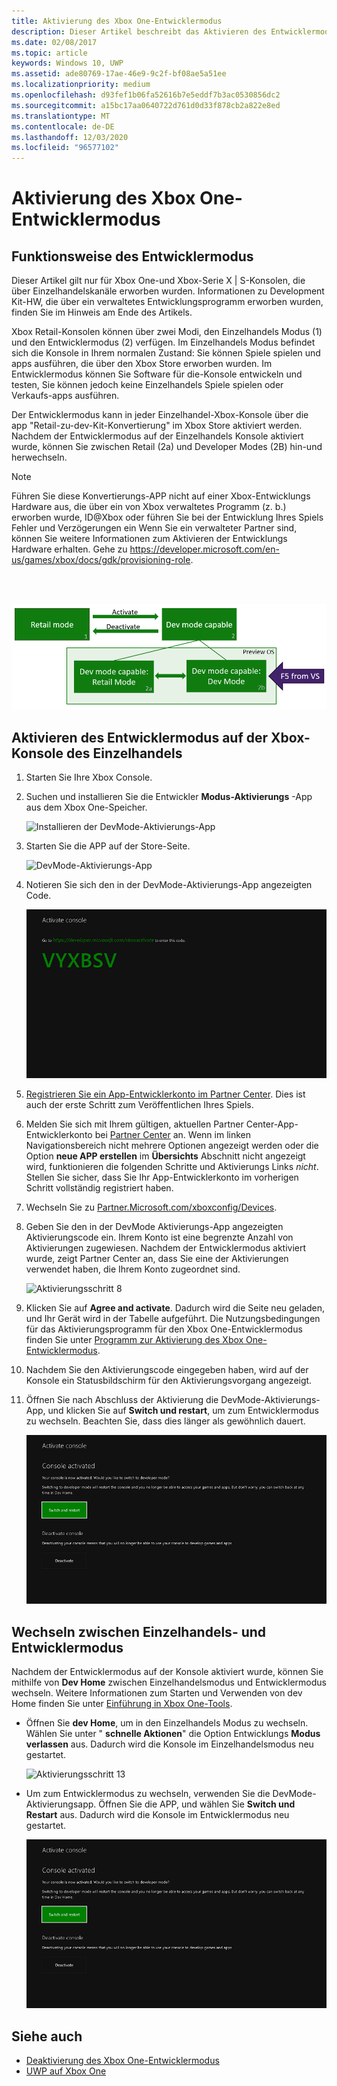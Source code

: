 ```yaml
---
title: Aktivierung des Xbox One-Entwicklermodus
description: Dieser Artikel beschreibt das Aktivieren des Entwicklermodus, sodass Sie zwischen Einzelhandelsmodus und Entwicklermodus wechseln können.
ms.date: 02/08/2017
ms.topic: article
keywords: Windows 10, UWP
ms.assetid: ade80769-17ae-46e9-9c2f-bf08ae5a51ee
ms.localizationpriority: medium
ms.openlocfilehash: d93fef1b06fa52616b7e5eddf7b3ac0530856dc2
ms.sourcegitcommit: a15bc17aa0640722d761d0d33f878cb2a822e8ed
ms.translationtype: MT
ms.contentlocale: de-DE
ms.lasthandoff: 12/03/2020
ms.locfileid: "96577102"
---
```

# <a name="xbox-one-developer-mode-activation"></a>Aktivierung des Xbox One-Entwicklermodus

## <a name="how-developer-mode-works"></a>Funktionsweise des Entwicklermodus
Dieser Artikel gilt nur für Xbox One-und Xbox-Serie X | S-Konsolen, die über Einzelhandelskanäle erworben wurden. Informationen zu Development Kit-HW, die über ein verwaltetes Entwicklungsprogramm erworben wurden, finden Sie im Hinweis am Ende des Artikels.

Xbox Retail-Konsolen können über zwei Modi, den Einzelhandels Modus (1) und den Entwicklermodus (2) verfügen. Im Einzelhandels Modus befindet sich die Konsole in Ihrem normalen Zustand: Sie können Spiele spielen und apps ausführen, die über den Xbox Store erworben wurden. Im Entwicklermodus können Sie Software für die-Konsole entwickeln und testen, Sie können jedoch keine Einzelhandels Spiele spielen oder Verkaufs-apps ausführen.

Der Entwicklermodus kann in jeder Einzelhandel-Xbox-Konsole über die app "Retail-zu-dev-Kit-Konvertierung" im Xbox Store aktiviert werden. Nachdem der Entwicklermodus auf der Einzelhandels Konsole aktiviert wurde, können Sie zwischen Retail (2a) und Developer Modes (2B) hin-und herwechseln.

> [!NOTE]
> Führen Sie diese Konvertierungs-APP nicht auf einer Xbox-Entwicklungs Hardware aus, die über ein von Xbox verwaltetes Programm (z. b.) erworben wurde, ID@Xbox oder führen Sie bei der Entwicklung Ihres Spiels Fehler und Verzögerungen ein Wenn Sie ein verwalteter Partner sind, können Sie weitere Informationen zum Aktivieren der Entwicklungs Hardware erhalten. Gehe zu https://developer.microsoft.com/en-us/games/xbox/docs/gdk/provisioning-role.

<br></br>

![Xbox One-Modi](images/dev-mode-flow.png)

## <a name="activate-developer-mode-on-your-retail-xbox-console"></a>Aktivieren des Entwicklermodus auf der Xbox-Konsole des Einzelhandels

1.  Starten Sie Ihre Xbox Console.

2.  Suchen und installieren Sie die Entwickler **Modus-Aktivierungs** -App aus dem Xbox One-Speicher.

    ![Installieren der DevMode-Aktivierungs-App](images/devkit-activation-1.png)

3.  Starten Sie die APP auf der Store-Seite.

    ![DevMode-Aktivierungs-App](images/devkit-activation-2.png)

4.  Notieren Sie sich den in der DevMode-Aktivierungs-App angezeigten Code.

    ![Aktivierungsschritt 5](images/activation-step-5.png)  
    
5.  [Registrieren Sie ein App-Entwicklerkonto im Partner Center](https://developer.microsoft.com/store/register).  Dies ist auch der erste Schritt zum Veröffentlichen Ihres Spiels.

6.  Melden Sie sich mit Ihrem gültigen, aktuellen Partner Center-App-Entwicklerkonto bei [Partner Center](https://partner.microsoft.com/dashboard) an.  Wenn im linken Navigationsbereich nicht mehrere Optionen angezeigt werden oder die Option **neue APP erstellen** im **Übersichts** Abschnitt nicht angezeigt wird, funktionieren die folgenden Schritte und Aktivierungs Links _nicht_. Stellen Sie sicher, dass Sie Ihr App-Entwicklerkonto im vorherigen Schritt vollständig registriert haben.

7.  Wechseln Sie zu [Partner.Microsoft.com/xboxconfig/Devices](https://partner.microsoft.com/xboxconfig/devices).

8.  Geben Sie den in der DevMode Aktivierungs-App angezeigten Aktivierungscode ein. Ihrem Konto ist eine begrenzte Anzahl von Aktivierungen zugewiesen. Nachdem der Entwicklermodus aktiviert wurde, zeigt Partner Center an, dass Sie eine der Aktivierungen verwendet haben, die Ihrem Konto zugeordnet sind.

    ![Aktivierungsschritt 8](images/activation-step-8-rs2.png)    
    
9.  Klicken Sie auf **Agree and activate**. Dadurch wird die Seite neu geladen, und Ihr Gerät wird in der Tabelle aufgeführt. Die Nutzungsbedingungen für das Aktivierungsprogramm für den Xbox One-Entwicklermodus finden Sie unter [Programm zur Aktivierung des Xbox One-Entwicklermodus](/legal/windows/agreements/xbox-one-developer-mode-activation).

10. Nachdem Sie den Aktivierungscode eingegeben haben, wird auf der Konsole ein Statusbildschirm für den Aktivierungsvorgang angezeigt.  
    
11. Öffnen Sie nach Abschluss der Aktivierung die DevMode-Aktivierungs-App, und klicken Sie auf **Switch und restart**, um zum Entwicklermodus zu wechseln. Beachten Sie, dass dies länger als gewöhnlich dauert.

    ![Aktivierungsschritt 12](images/activation-step-12.png)   

## <a name="switch-between-retail-and-developer-mode"></a>Wechseln zwischen Einzelhandels- und Entwicklermodus
Nachdem der Entwicklermodus auf der Konsole aktiviert wurde, können Sie mithilfe von **Dev Home** zwischen Einzelhandelsmodus und Entwicklermodus wechseln. Weitere Informationen zum Starten und Verwenden von dev Home finden Sie unter [Einführung in Xbox One-Tools](introduction-to-xbox-tools.md).

* Öffnen Sie **dev Home**, um in den Einzelhandels Modus zu wechseln. Wählen Sie unter " **schnelle Aktionen**" die Option Entwicklungs **Modus verlassen** aus. Dadurch wird die Konsole im Einzelhandelsmodus neu gestartet.    

  ![Aktivierungsschritt 13](images/activation-step-13-rs4.png)  
  
* Um zum Entwicklermodus zu wechseln, verwenden Sie die DevMode-Aktivierungsapp. Öffnen Sie die APP, und wählen Sie **Switch und Restart** aus. Dadurch wird die Konsole im Entwicklermodus neu gestartet.  

  ![Aktivierungsschritt 14](images/activation-step-12.png)  

## <a name="see-also"></a>Siehe auch
- [Deaktivierung des Xbox One-Entwicklermodus](devkit-deactivation.md)
- [UWP auf Xbox One](index.md)

